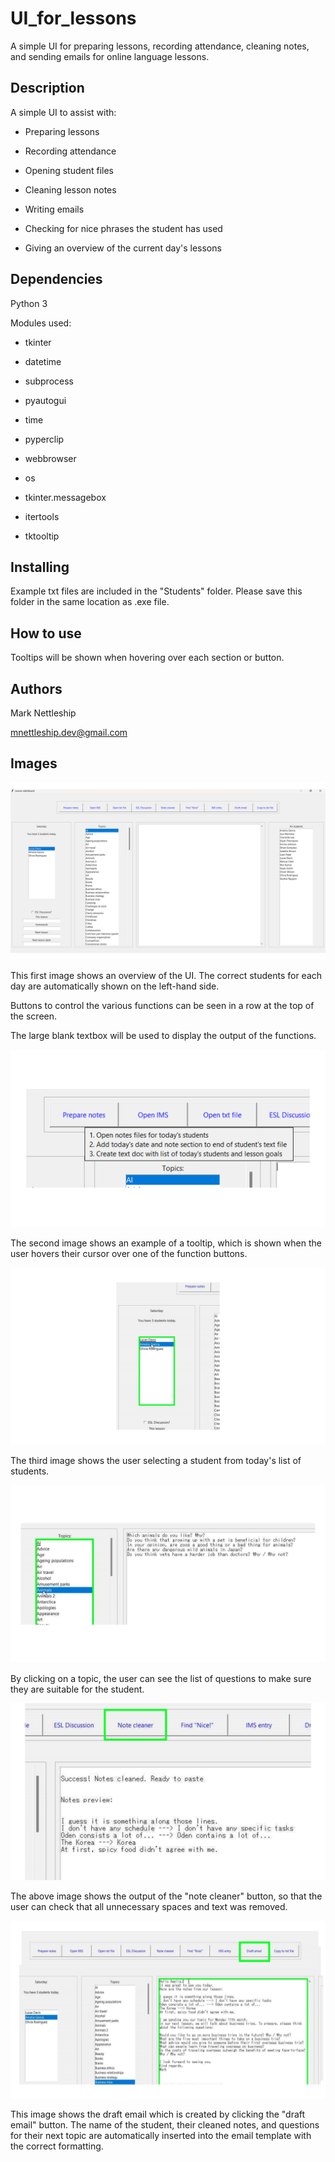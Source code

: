 # UI_for_lessons
A simple UI for preparing lessons, recording attendance, cleaning notes, and sending emails for online language lessons.

## Description
A simple UI to assist with:

* Preparing lessons

* Recording attendance

* Opening student files

* Cleaning lesson notes

* Writing emails

* Checking for nice phrases the student has used

* Giving an overview of the current day's lessons

## Dependencies

Python 3

Modules used:

* tkinter 

* datetime

* subprocess

* pyautogui

* time

* pyperclip

* webbrowser

* os

* tkinter.messagebox

* itertools

* tktooltip

## Installing

Example txt files are included in the "Students" folder. Please save this folder in the same location as .exe file.

## How to use

Tooltips will be shown when hovering over each section or button.

## Authors

Mark Nettleship

mnettleship.dev@gmail.com

## Images

![A screenshot of the UI](UI_Screenshots/Slide8.png)

This first image shows an overview of the UI. The correct students for each day are automatically shown on the left-hand side. 

Buttons to control the various functions can be seen in a row at the top of the screen.

The large blank textbox will be used to display the output of the functions.

![A screenshot of the UI](UI_Screenshots/Slide1.PNG)

The second image shows an example of a tooltip, which is shown when the user hovers their cursor over one of the function buttons.

![A screenshot of the UI](UI_Screenshots/Slide2.PNG)

The third image shows the user selecting a student from today's list of students.

![A screenshot of the UI](UI_Screenshots/Slide3.PNG)

By clicking on a topic, the user can see the list of questions to make sure they are suitable for the student.

![A screenshot of the UI](UI_Screenshots/Slide4.PNG)

The above image shows the output of the "note cleaner" button, so that the user can check that all unnecessary spaces and text was removed.

![A screenshot of the UI](UI_Screenshots/Slide6.png)

This image shows the draft email which is created by clicking the "draft email" button. The name of the student, their cleaned notes, and questions for their next topic are automatically inserted into the email template with the correct formatting.


